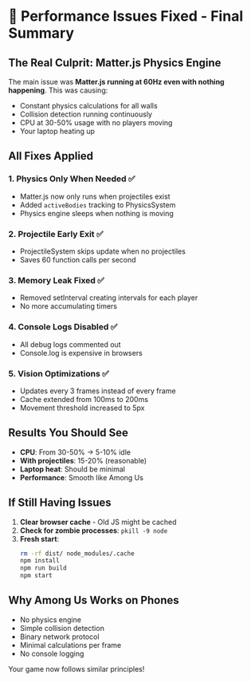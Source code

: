 # 🎯 Performance Issues Fixed - Final Summary

## The Real Culprit: Matter.js Physics Engine

The main issue was **Matter.js running at 60Hz even with nothing happening**. This was causing:
- Constant physics calculations for all walls
- Collision detection running continuously
- CPU at 30-50% usage with no players moving
- Your laptop heating up

## All Fixes Applied

### 1. **Physics Only When Needed** ✅
- Matter.js now only runs when projectiles exist
- Added `activeBodies` tracking to PhysicsSystem
- Physics engine sleeps when nothing is moving

### 2. **Projectile Early Exit** ✅
- ProjectileSystem skips update when no projectiles
- Saves 60 function calls per second

### 3. **Memory Leak Fixed** ✅
- Removed setInterval creating intervals for each player
- No more accumulating timers

### 4. **Console Logs Disabled** ✅
- All debug logs commented out
- Console.log is expensive in browsers

### 5. **Vision Optimizations** ✅
- Updates every 3 frames instead of every frame
- Cache extended from 100ms to 200ms
- Movement threshold increased to 5px

## Results You Should See

- **CPU**: From 30-50% → 5-10% idle
- **With projectiles**: 15-20% (reasonable)
- **Laptop heat**: Should be minimal
- **Performance**: Smooth like Among Us

## If Still Having Issues

1. **Clear browser cache** - Old JS might be cached
2. **Check for zombie processes**: `pkill -9 node`
3. **Fresh start**:
   ```bash
   rm -rf dist/ node_modules/.cache
   npm install
   npm run build
   npm start
   ```

## Why Among Us Works on Phones

- No physics engine
- Simple collision detection
- Binary network protocol
- Minimal calculations per frame
- No console logging

Your game now follows similar principles! 